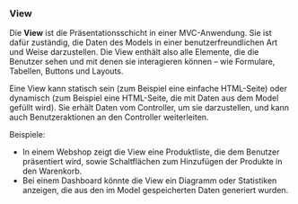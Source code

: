 ### View

Die **View** ist die Präsentationsschicht in einer MVC-Anwendung. Sie ist dafür zuständig, die Daten des Models in einer benutzerfreundlichen Art und Weise darzustellen. Die View enthält also alle Elemente, die die Benutzer sehen und mit denen sie interagieren können – wie Formulare, Tabellen, Buttons und Layouts.

Eine View kann statisch sein (zum Beispiel eine einfache HTML-Seite) oder dynamisch (zum Beispiel eine HTML-Seite, die mit Daten aus dem Model gefüllt wird). Sie erhält Daten vom Controller, um sie darzustellen, und kann auch Benutzeraktionen an den Controller weiterleiten.

Beispiele:

- In einem Webshop zeigt die View eine Produktliste, die dem Benutzer präsentiert wird, sowie Schaltflächen zum Hinzufügen der Produkte in den Warenkorb.
- Bei einem Dashboard könnte die View ein Diagramm oder Statistiken anzeigen, die aus den im Model gespeicherten Daten generiert wurden.